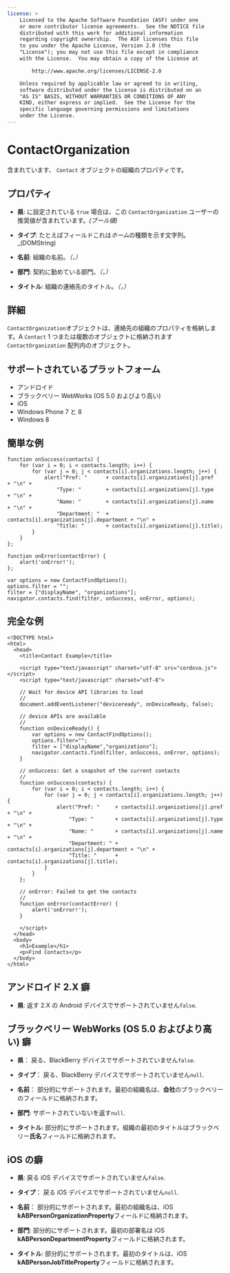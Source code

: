 ```yaml
---
license: >
    Licensed to the Apache Software Foundation (ASF) under one
    or more contributor license agreements.  See the NOTICE file
    distributed with this work for additional information
    regarding copyright ownership.  The ASF licenses this file
    to you under the Apache License, Version 2.0 (the
    "License"); you may not use this file except in compliance
    with the License.  You may obtain a copy of the License at

        http://www.apache.org/licenses/LICENSE-2.0

    Unless required by applicable law or agreed to in writing,
    software distributed under the License is distributed on an
    "AS IS" BASIS, WITHOUT WARRANTIES OR CONDITIONS OF ANY
    KIND, either express or implied.  See the License for the
    specific language governing permissions and limitations
    under the License.
---
```


# ContactOrganization

含まれています、 `Contact` オブジェクトの組織のプロパティです。

## プロパティ

*   **県**: に設定されている `true` 場合は、この `ContactOrganization` ユーザーの推奨値が含まれています。*(ブール値)*

*   **タイプ**: たとえばフィールドこれは*ホーム*の種類を示す文字列。_(DOMString)

*   **名前**: 組織の名前。*（，）*

*   **部門**: 契約に勤めている部門。*（，）*

*   **タイトル**: 組織の連絡先のタイトル。*（，）*

## 詳細

`ContactOrganization`オブジェクトは、連絡先の組織のプロパティを格納します。A `Contact` 1 つまたは複数のオブジェクトに格納されます `ContactOrganization` 配列内のオブジェクト。

## サポートされているプラットフォーム

*   アンドロイド
*   ブラックベリー WebWorks (OS 5.0 およびより高い)
*   iOS
*   Windows Phone 7 と 8
*   Windows 8

## 簡単な例

    function onSuccess(contacts) {
        for (var i = 0; i < contacts.length; i++) {
            for (var j = 0; j < contacts[i].organizations.length; j++) {
                alert("Pref: "      + contacts[i].organizations[j].pref       + "\n" +
                    "Type: "        + contacts[i].organizations[j].type       + "\n" +
                    "Name: "        + contacts[i].organizations[j].name       + "\n" +
                    "Department: "  + contacts[i].organizations[j].department + "\n" +
                    "Title: "       + contacts[i].organizations[j].title);
            }
        }
    };
    
    function onError(contactError) {
        alert('onError!');
    };
    
    var options = new ContactFindOptions();
    options.filter = "";
    filter = ["displayName", "organizations"];
    navigator.contacts.find(filter, onSuccess, onError, options);
    

## 完全な例

    <!DOCTYPE html>
    <html>
      <head>
        <title>Contact Example</title>
    
        <script type="text/javascript" charset="utf-8" src="cordova.js"></script>
        <script type="text/javascript" charset="utf-8">
    
        // Wait for device API libraries to load
        //
        document.addEventListener("deviceready", onDeviceReady, false);
    
        // device APIs are available
        //
        function onDeviceReady() {
            var options = new ContactFindOptions();
            options.filter="";
            filter = ["displayName","organizations"];
            navigator.contacts.find(filter, onSuccess, onError, options);
        }
    
        // onSuccess: Get a snapshot of the current contacts
        //
        function onSuccess(contacts) {
            for (var i = 0; i < contacts.length; i++) {
                for (var j = 0; j < contacts[i].organizations.length; j++) {
                    alert("Pref: "     + contacts[i].organizations[j].pref       + "\n" +
                        "Type: "       + contacts[i].organizations[j].type       + "\n" +
                        "Name: "       + contacts[i].organizations[j].name       + "\n" +
                        "Department: " + contacts[i].organizations[j].department + "\n" +
                        "Title: "      + contacts[i].organizations[j].title);
                }
            }
        };
    
        // onError: Failed to get the contacts
        //
        function onError(contactError) {
            alert('onError!');
        }
    
        </script>
      </head>
      <body>
        <h1>Example</h1>
        <p>Find Contacts</p>
      </body>
    </html>
    

## アンドロイド 2.X 癖

*   **県**: 返す 2.X の Android デバイスでサポートされていません`false`.

## ブラックベリー WebWorks (OS 5.0 およびより高い) 癖

*   **県**： 戻る、BlackBerry デバイスでサポートされていません`false`.

*   **タイプ**： 戻る、BlackBerry デバイスでサポートされていません`null`.

*   **名前**： 部分的にサポートされます。最初の組織名は、**会社**のブラックベリーのフィールドに格納されます。

*   **部門**: サポートされていないを返す`null`.

*   **タイトル**: 部分的にサポートされます。組織の最初のタイトルはブラックベリー**氏名**フィールドに格納されます。

## iOS の癖

*   **県**: 戻る iOS デバイスでサポートされていません`false`.

*   **タイプ**： 戻る iOS デバイスでサポートされていません`null`.

*   **名前**： 部分的にサポートされます。最初の組織名は、iOS **kABPersonOrganizationProperty**フィールドに格納されます。

*   **部門**: 部分的にサポートされます。最初の部署名は iOS **kABPersonDepartmentProperty**フィールドに格納されます。

*   **タイトル**: 部分的にサポートされます。最初のタイトルは、iOS **kABPersonJobTitleProperty**フィールドに格納されます。